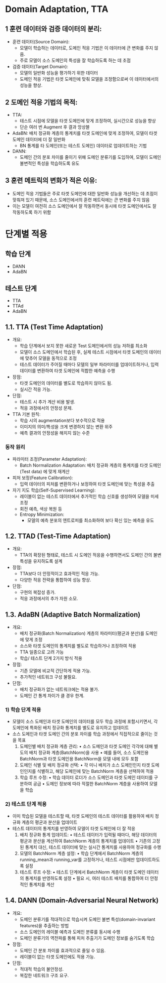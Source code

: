 # Domain Adaptation, TTA
## 1 훈련 데이터와 검증 데이터의 분리:
- 훈련 데이터(Source Domain): 
  - 모델이 학습하는 데이터로, 도메인 적응 기법은 이 데이터에 큰 변화를 주지 않음. 
  - 주로 모델이 소스 도메인의 특성을 잘 학습하도록 하는 데 초점
- 검증 데이터(Target Domain): 
  - 모델의 일반화 성능을 평가하기 위한 데이터
  - 도메인 적응 기법은 타겟 도메인에 맞춰 모델을 조정함으로써 이 데이터에서의 성능을 향상.
## 2 도메인 적응 기법의 목적:
- TTA: 
  - 테스트 시점에 모델을 타겟 도메인에 맞게 조정하여, 실시간으로 성능을 향상
  - 단순 여러 번 Augment 후 결과 앙상블
- AdaBN: 배치 정규화 계층의 통계치를 타겟 도메인에 맞게 조정하여, 모델이 타겟 도메인 데이터에 더 잘 일반화
  - BN 통계를 타 도메인(또는 테스트 도메인) 데이터로 업데이트하는 기법
- DANN: 
  - 도메인 간의 분포 차이를 줄이기 위해 도메인 분류기를 도입하여, 모델이 도메인 불변적인 특성을 학습하도록 유도
## 3 훈련 메트릭의 변화가 적은 이유:
- 도메인 적응 기법들은 주로 타겟 도메인에 대한 일반화 성능을 개선하는 데 초점이 맞춰져 있기 때문에, 소스 도메인에서의 훈련 메트릭에는 큰 변화를 주지 않음
- 이는 모델이 여전히 소스 도메인에서 잘 작동하면서 동시에 타겟 도메인에서도 잘 작동하도록 하기 위함
# 단계별 적용
## 학습 단계
- DANN
- AdaBN
## 테스트 단계
- TTA
- TTAd
- AdaBN
## 1.1. TTA (Test Time Adaptation)
- 개요: 
  -  학습 단계에서 보지 못한 새로운 Test 도메인에서의 성능 저하를 최소화
  -  모델이 소스 도메인에서 학습된 후, 실제 테스트 시점에서 타겟 도메인의 데이터에 맞추어 모델을 동적으로 조정
  -  테스트 데이터가 주어질 때마다 모델의 일부 파라미터를 업데이트하거나, 입력 데이터를 변환하여 타겟 도메인에 적합한 예측을 수행
- 장점:
  - 타겟 도메인의 데이터를 별도로 학습하지 않아도 됨.
  - 실시간 적응 가능.
- 단점:
  - 테스트 시 추가 계산 비용 발생.
  - 적응 과정에서의 안정성 문제.
- TTA 기본 원칙: 
  - 학습 시의 augmentation보다 보수적으로 적용
  - 이미지의 의미/특성을 크게 변경하지 않는 변환 위주
  - 예측 결과의 안정성을 해치지 않는 수준
### 동작 원리
- 파라미터 조정(Parameter Adaptation): 
  - Batch Normalization Adaptation: 배치 정규화 계층의 통계치를 타겟 도메인 (Test data) 에 맞게 재계산
- 피처 보정(Feature Calibration): 
  - 입력 데이터의 피처를 변환하거나 보정하여 타겟 도메인에 맞는 특성을 추출
- 자기 지도 학습(Self-Supervised Learning): 
  - 레이블이 없는 테스트 데이터에서 추가적인 학습 신호를 생성하여 모델을 미세 조정
  - 회전 예측, 색상 복원 등
  - Entropy Minimization: 
    - 모델의 예측 분포의 엔트로피를 최소화하여 보다 확신 있는 예측을 유도
## 1.2. TTAD (Test-Time Adaptation)
- 개요: 
  - TTA의 확장된 형태로, 테스트 시 도메인 적응을 수행하면서도 도메인 간의 불변 특성을 유지하도록 설계
- 장점:
  - TTA보다 더 안정적이고 효과적인 적응 가능.
  - 다양한 적응 전략을 통합하여 성능 향상.
- 단점:
  - 구현의 복잡성 증가.
  - 적응 과정에서의 추가 자원 소모.
## 1.3. AdaBN (Adaptive Batch Normalization)
- 개요: 
  - 배치 정규화(Batch Normalization) 계층의 파라미터(평균과 분산)를 도메인에 맞게 조정 
  - 소스와 타겟 도메인의 통계치를 별도로 학습하거나 조정하여 적용
  - TTA 일종으로 고려 가능
  - 학습/ 테스트 단계 2가지 방식 적용
- 장점:
  - 기존 모델에 비교적 간단하게 적용 가능.
  - 추가적인 네트워크 구성 불필요.
- 단점:
  - 배치 정규화가 없는 네트워크에는 적용 불가.
  - 도메인 간 통계 차이가 클 경우 한계.
### 1) 학습 단계 적용
- 모델이 소스 도메인과 타겟 도메인의 데이터를 모두 학습 과정에 포함시키면서, 각 도메인에 특화된 배치 정규화 통계치를 별도로 유지하고 업데이트
- 소스 도메인과 타겟 도메인 간의 분포 차이를 학습 과정에서 직접적으로 줄이는 것을 목표
	1.	도메인별 배치 정규화 계층 관리:
	•	소스 도메인과 타겟 도메인 각각에 대해 별도의 배치 정규화 계층(BatchNorm)을 사용
	•	예를 들어, 소스 도메인용 BatchNorm과 타겟 도메인용 BatchNorm을 모델 내에 모두 포함
	2.	도메인 식별 및 배치 정규화 선택:
	•	각 미니 배치가 소스 도메인인지 타겟 도메인인지를 식별하고, 해당 도메인에 맞는 BatchNorm 계층을 선택하여 적용
	3.	학습 루프 수정:
	•	학습 데이터 로더가 소스 도메인과 타겟 도메인 데이터를 구분하여 공급
	•	도메인 정보에 따라 적절한 BatchNorm 계층을 사용하여 모델을 학습
### 2) 테스트 단계 적용
- 이미 학습된 모델을 테스트할 때, 타겟 도메인의 테스트 데이터를 활용하여 배치 정규화 계층의 평균과 분산을 업데이트
- 테스트 데이터의 통계치를 반영하여 모델이 타겟 도메인에 더 잘 적응
  1. 배치 정규화 통계 업데이트:
	•	테스트 데이터가 입력될 때마다, 해당 데이터의 평균과 분산을 계산하여 BatchNorm 계층의 통계치를 업데이트
	•	기존의 고정된 통계치 대신, 테스트 데이터에 맞는 실시간 통계치를 사용하여 정규화를 수행
  2. 모델의 BatchNorm 계층 설정:
	•	학습 단계에서 BatchNorm 계층의 running_mean과 running_var를 고정하거나, 테스트 시점에만 업데이트하도록 설정
	1. 테스트 루프 수정:
	•	테스트 단계에서 BatchNorm 계층이 타겟 도메인 데이터의 통계치를 반영하도록 설정
	•	필요 시, 여러 테스트 배치를 통합하여 더 안정적인 통계치를 계산
## 1.4. DANN (Domain-Adversarial Neural Network)
- 개요: 
  - 도메인 분류기를 적대적으로 학습시켜 도메인 불변 특성(domain-invariant features)을 추출하는 방법
  - 소스 도메인의 레이블 예측과 도메인 분류를 동시에 수행
  - 도메인 분류기의 역전파를 통해 피처 추출기가 도메인 정보를 숨기도록 학습
- 장점:
  - 도메인 간 분포 차이를 효과적으로 줄일 수 있음.
  - 레이블이 없는 타겟 도메인에도 적용 가능.
- 단점:
  - 적대적 학습의 불안정성.
  - 복잡한 네트워크 구조 요구.